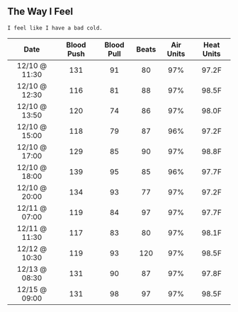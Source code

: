## The Way I Feel

```text
I feel like I have a bad cold.
```

| Date          | Blood Push | Blood Pull | Beats     | Air Units | Heat Units |
| :-----------: | :-------:  | :-------:  | :-------: | :-------: | :-------:  |
| 12/10 @ 11:30 | 131        | 91         | 80        | 97%       | 97.2F      |
| 12/10 @ 12:30 | 116        | 81         | 88        | 97%       | 98.5F      |
| 12/10 @ 13:50 | 120        | 74         | 86        | 97%       | 98.0F      |
| 12/10 @ 15:00 | 118        | 79         | 87        | 96%       | 97.2F      |
| 12/10 @ 17:00 | 129        | 85         | 90        | 97%       | 98.8F      |
| 12/10 @ 18:00 | 139        | 95         | 85        | 96%       | 97.7F      |
| 12/10 @ 20:00 | 134        | 93         | 77        | 97%       | 97.2F      |
| 12/11 @ 07:00 | 119        | 84         | 97        | 97%       | 97.7F      |
| 12/11 @ 11:30 | 117        | 83         | 80        | 97%       | 98.1F      |
| 12/12 @ 10:30 | 119        | 93         | 120       | 97%       | 98.5F      |
| 12/13 @ 08:30 | 131        | 90         | 87        | 97%       | 97.8F      |
| 12/15 @ 09:00 | 131        | 98         | 97        | 97%       | 98.5F      |
